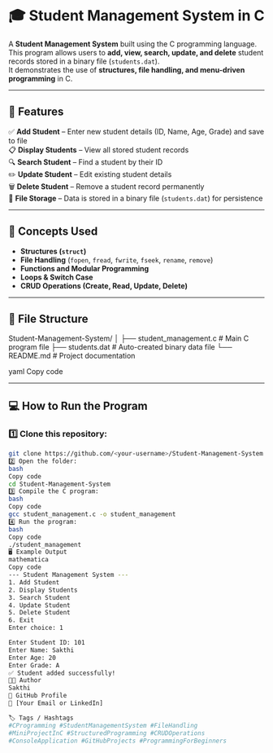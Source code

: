 # 🎓 Student Management System in C

A **Student Management System** built using the C programming language.  
This program allows users to **add, view, search, update, and delete** student records stored in a binary file (`students.dat`).  
It demonstrates the use of **structures, file handling, and menu-driven programming** in C.

---

## 🚀 Features

✅ **Add Student** – Enter new student details (ID, Name, Age, Grade) and save to file  
📋 **Display Students** – View all stored student records  
🔍 **Search Student** – Find a student by their ID  
✏️ **Update Student** – Edit existing student details  
🗑️ **Delete Student** – Remove a student record permanently  
💾 **File Storage** – Data is stored in a binary file (`students.dat`) for persistence  

---

## 🧠 Concepts Used

- **Structures (`struct`)**
- **File Handling** (`fopen`, `fread`, `fwrite`, `fseek`, `rename`, `remove`)
- **Functions and Modular Programming**
- **Loops & Switch Case**
- **CRUD Operations (Create, Read, Update, Delete)**

---

## 🧩 File Structure

Student-Management-System/
│
├── student_management.c # Main C program file
├── students.dat # Auto-created binary data file
└── README.md # Project documentation

yaml
Copy code

---

## 💻 How to Run the Program

### 1️⃣ Clone this repository:
```bash
git clone https://github.com/<your-username>/Student-Management-System.git
2️⃣ Open the folder:
bash
Copy code
cd Student-Management-System
3️⃣ Compile the C program:
bash
Copy code
gcc student_management.c -o student_management
4️⃣ Run the program:
bash
Copy code
./student_management
🖥️ Example Output
mathematica
Copy code
--- Student Management System ---
1. Add Student
2. Display Students
3. Search Student
4. Update Student
5. Delete Student
6. Exit
Enter choice: 1

Enter Student ID: 101
Enter Name: Sakthi
Enter Age: 20
Enter Grade: A
✅ Student added successfully!
🧑‍💻 Author
Sakthi
💼 GitHub Profile
📧 [Your Email or LinkedIn]

🏷️ Tags / Hashtags
#CProgramming #StudentManagementSystem #FileHandling
#MiniProjectInC #StructuredProgramming #CRUDOperations
#ConsoleApplication #GitHubProjects #ProgrammingForBeginners
